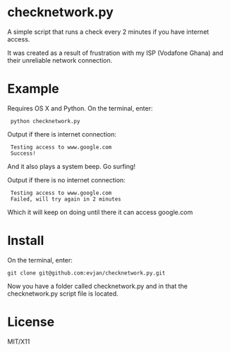 checknetwork.py
===============

A simple script that runs a check every 2 minutes if you have internet access. 

It was created as a result of frustration with my ISP (Vodafone Ghana) and their unreliable network connection.

Example
=======

Requires OS X and Python. On the terminal, enter:

     python checknetwork.py
    
Output if there is internet connection:

     Testing access to www.google.com
     Success!

And it also plays a system beep. Go surfing!

Output if there is no internet connection:

     Testing access to www.google.com
     Failed, will try again in 2 minutes     

Which it will keep on doing until there it can access google.com

Install
=======

On the terminal, enter:

    git clone git@github.com:evjan/checknetwork.py.git

Now you have a folder called checknetwork.py and in that the checknetwork.py script file is located.

License
=======

MIT/X11
